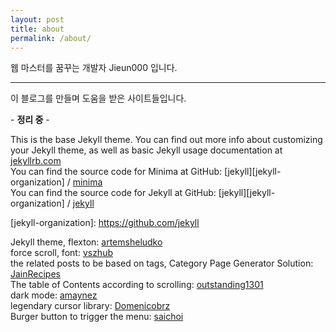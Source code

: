 ```yaml
---
layout: post
title: about
permalink: /about/
---
```


웹 마스터를 꿈꾸는 개발자 Jieun000 입니다.

---

이 블로그를 만들며 도움을 받은 사이트들입니다. 

\- **정리 중** -

This is the base Jekyll theme. You can find out more info about customizing your Jekyll theme, as well as basic Jekyll usage documentation at [jekyllrb.com](https://jekyllrb.com/) <br>
You can find the source code for Minima at GitHub:
[jekyll][jekyll-organization] /
[minima](https://github.com/jekyll/minima) <br>
You can find the source code for Jekyll at GitHub:
[jekyll][jekyll-organization] /
[jekyll](https://github.com/jekyll/jekyll)

[jekyll-organization]: https://github.com/jekyll <br>

Jekyll theme, flexton: 
[artemsheludko](https://github.com/artemsheludko/flexton) <br>
force scroll, font:
[vszhub](https://github.com/vszhub/not-pure-poole) <br>
the related posts to be based on tags, Category Page Generator Solution:
[JainRecipes](https://github.com/JainRecipes/JainRecipes.github.io) <br>
The table of Contents according to scrolling:
[outstanding1301](https://velog.io/@outstandingboy/Github-%EB%B8%94%EB%A1%9C%EA%B7%B8-%ED%8F%AC%EC%8A%A4%ED%8A%B8%EC%97%90-%EC%8A%A4%ED%81%AC%EB%A1%A4%EC%97%90-%EB%94%B0%EB%A5%B8-%EB%AA%A9%EC%B0%A8Table-of-Contents-TOC%EB%A5%BC-%EB%9D%84%EC%9A%B0%EB%8A%94-ScrollSpy-%EA%B8%B0%EB%8A%A5-%EA%B5%AC%ED%98%84%ED%95%98%EA%B8%B0) <br>
dark mode:
[amaynez](https://github.com/amaynez) <br>
legendary cursor library:
[Domenicobrz](https://github.com/Domenicobrz/legendary-cursor) <br>
Burger button to trigger the menu:
[saichoi](https://velog.io/@saichoiblog/hamburger-menu)